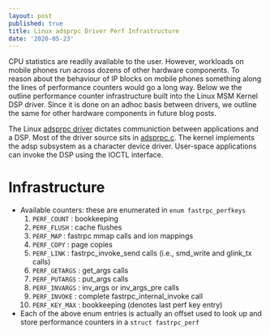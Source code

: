 ```yaml
---
layout: post
published: true
title: Linux adsprpc Driver Perf Infrastructure
date: '2020-05-23'
---
```

CPU statistics are readily available to the user. However, workloads on mobile phones run across dozens of other hardware components. To reason about the behaviour of IP blocks on mobile phones something along the lines of performance counters would go a long way. Below we the outline performance counter infrastructure built into the Linux MSM Kernel DSP driver. Since it is done on an adhoc basis between drivers, we outline the same for other hardware components in future blog posts.

The Linux [adsprpc driver](https://android.googlesource.com/kernel/msm/+/android-msm-flo-3.4-kitkat-mr1/Documentation/arm/msm/adsprpc-drv.txt) dictates communiction between applications and a DSP. Most of the driver source sits in [adsprpc.c](https://android.googlesource.com/kernel/msm/+/android-msm-marlin-3.18-nougat-dr1/drivers/char/adsprpc.c). The kernel implements the adsp subsystem as a character device driver. User-space applications can invoke the DSP using the IOCTL interface.

# Infrastructure
- Available counters: these are enumerated in `enum fastrpc_perfkeys`
  1.  `PERF_COUNT`   : bookkeeping
  2.  `PERF_FLUSH`   : cache flushes
  3.  `PERF_MAP`     : fastrpc mmap calls and ion mappings
  4.  `PERF_COPY`    : page copies
  5.  `PERF_LINK`    : fastrpc_invoke_send calls (i.e., smd_write and glink_tx calls)
  6.  `PERF_GETARGS` : get_args calls
  7.  `PERF_PUTARGS` : put_args calls
  8.  `PERF_INVARGS` : inv_args or inv_args_pre calls
  9.  `PERF_INVOKE`  : complete fastrpc_internal_invoke call
  10. `PERF_KEY_MAX` : bookkeeping (denotes last perf key entry)
- Each of the above enum entries is actually an offset used to look up and store performance counters in a `struct fastrpc_perf`
